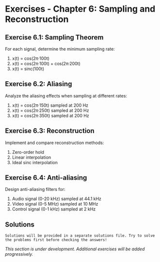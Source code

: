 # Exercises - Chapter 6: Sampling and Reconstruction

## Exercise 6.1: Sampling Theorem

For each signal, determine the minimum sampling rate:

1. x(t) = cos(2π·100t)
2. x(t) = cos(2π·100t) + cos(2π·200t)
3. x(t) = sinc(100t)

## Exercise 6.2: Aliasing

Analyze the aliasing effects when sampling at different rates:

1. x(t) = cos(2π·150t) sampled at 200 Hz
2. x(t) = cos(2π·250t) sampled at 200 Hz
3. x(t) = cos(2π·350t) sampled at 200 Hz

## Exercise 6.3: Reconstruction

Implement and compare reconstruction methods:

1. Zero-order hold
2. Linear interpolation
3. Ideal sinc interpolation

## Exercise 6.4: Anti-aliasing

Design anti-aliasing filters for:

1. Audio signal (0-20 kHz) sampled at 44.1 kHz
2. Video signal (0-5 MHz) sampled at 10 MHz
3. Control signal (0-1 kHz) sampled at 2 kHz

## Solutions

```{admonition} Note
Solutions will be provided in a separate solutions file. Try to solve the problems first before checking the answers!
```

*This section is under development. Additional exercises will be added progressively.*
